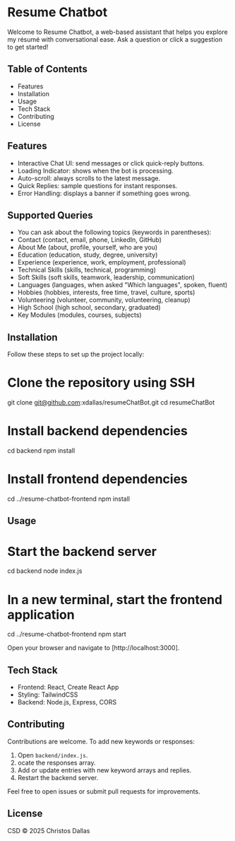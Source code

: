 # Resume Chatbot

Welcome to Resume Chatbot, a web-based assistant that helps you explore my résumé with conversational ease. Ask a question or click a suggestion to get started!

## Table of Contents

- Features
- Installation
- Usage
- Tech Stack
- Contributing
- License

## Features

- Interactive Chat UI: send messages or click quick-reply buttons.
- Loading Indicator: shows when the bot is processing.
- Auto-scroll: always scrolls to the latest message.
- Quick Replies: sample questions for instant responses.
- Error Handling: displays a banner if something goes wrong.

## Supported Queries

- You can ask about the following topics (keywords in parentheses):
- Contact (contact, email, phone, LinkedIn, GitHub)
- About Me (about, profile, yourself, who are you)
- Education (education, study, degree, university)
- Experience (experience, work, employment, professional)
- Technical Skills (skills, technical, programming)
- Soft Skills (soft skills, teamwork, leadership, communication)
- Languages (languages, when asked "Which languages", spoken, fluent)
- Hobbies (hobbies, interests, free time, travel, culture, sports)
- Volunteering (volunteer, community, volunteering, cleanup)
- High School (high school, secondary, graduated)
- Key Modules (modules, courses, subjects)

## Installation

Follow these steps to set up the project locally:

# Clone the repository using SSH

git clone git@github.com:xdallas/resumeChatBot.git
cd resumeChatBot

# Install backend dependencies

cd backend
npm install

# Install frontend dependencies

cd ../resume-chatbot-frontend
npm install

## Usage

# Start the backend server

cd backend
node index.js

# In a new terminal, start the frontend application

cd ../resume-chatbot-frontend
npm start

Open your browser and navigate to [http://localhost:3000].

## Tech Stack

- Frontend: React, Create React App
- Styling: TailwindCSS
- Backend: Node.js, Express, CORS

## Contributing

Contributions are welcome. To add new keywords or responses:

1. Open `backend/index.js`.
2. ocate the responses array.
3. Add or update entries with new keyword arrays and replies.
4. Restart the backend server.

Feel free to open issues or submit pull requests for improvements.

## License

CSD © 2025 Christos Dallas
